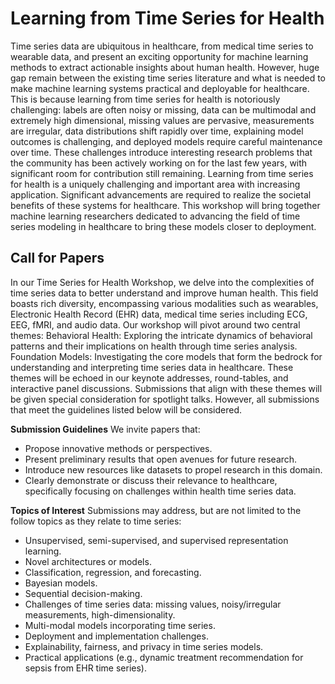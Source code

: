 # Learning from Time Series for Health

Time series data are ubiquitous in healthcare, from medical time series to wearable data, and present an exciting opportunity for machine learning methods to extract actionable insights about human health. However, huge gap remain between the existing time series literature and what is needed to make machine learning systems practical and deployable for healthcare. This is because learning from time series for health is notoriously challenging: labels are often noisy or missing, data can be multimodal and extremely high dimensional, missing values are pervasive, measurements are irregular, data distributions shift rapidly over time, explaining model outcomes is challenging, and deployed models require careful maintenance over time. These challenges introduce interesting research problems that the community has been actively working on for the last few years, with significant room for contribution still remaining. Learning from time series for health is a uniquely challenging and important area with increasing application. Significant advancements are required to realize the societal benefits of these systems for healthcare. This workshop will bring together machine learning researchers dedicated to advancing the field of time series modeling in healthcare to bring these models closer to deployment.

## Call for Papers

In our Time Series for Health Workshop, we delve into the complexities of time series data to better understand and improve human health. This field boasts rich diversity, encompassing various modalities such as wearables, Electronic Health Record (EHR) data, medical time series including ECG, EEG, fMRI, and audio data. Our workshop will pivot around two central themes: Behavioral Health: Exploring the intricate dynamics of behavioral patterns and their implications on health through time series analysis. Foundation Models: Investigating the core models that form the bedrock for understanding and interpreting time series data in healthcare. These themes will be echoed in our keynote addresses, round-tables, and interactive panel discussions. Submissions that align with these themes will be given special consideration for spotlight talks. However, all submissions that meet the guidelines listed below will be considered.

**Submission Guidelines** We invite papers that:
- Propose innovative methods or perspectives.
- Present preliminary results that open avenues for future research.
- Introduce new resources like datasets to propel research in this domain.
- Clearly demonstrate or discuss their relevance to healthcare, specifically focusing on challenges within health time series data.

**Topics of Interest** Submissions may address, but are not limited to the follow topics as they relate to time series:
- Unsupervised, semi-supervised, and supervised representation learning.
- Novel architectures or models.
- Classification, regression, and forecasting.
- Bayesian models.
- Sequential decision-making.
- Challenges of time series data: missing values, noisy/irregular measurements, high-dimensionality.
- Multi-modal models incorporating time series.
- Deployment and implementation challenges.
- Explainability, fairness, and privacy in time series models.
- Practical applications (e.g., dynamic treatment recommendation for sepsis from EHR time series).
